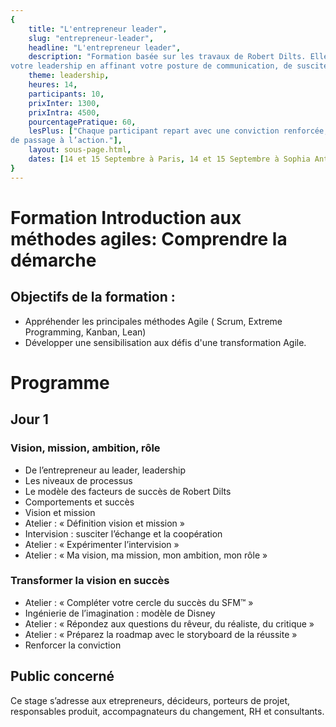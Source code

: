 ```yaml
---
{
	title: "L'entrepreneur leader", 
	slug: "entrepreneur-leader", 
	headline: "L'entrepreneur leader",
	description: "Formation basée sur les travaux de Robert Dilts. Elle permettra de préciser votre vision et mission, de développer
votre leadership en affinant votre posture de communication, de susciter l’adhésion des équipes et partenaires à votre projet et de transformer votre vision en plan d’actions.", 
	theme: leadership,
	heures: 14,
	participants: 10,
	prixInter: 1300,
	prixIntra: 4500,
	pourcentagePratique: 60,
	lesPlus: ["Chaque participant repart avec une conviction renforcée, une expression de sa vision,mission, ambition et une stratégie
de passage à l’action."],
	layout: sous-page.html, 
	dates: [14 et 15 Septembre à Paris, 14 et 15 Septembre à Sophia Antipolis]
}
---
```


# Formation Introduction aux méthodes agiles: Comprendre la démarche

## Objectifs de la formation : ##

* Appréhender les principales méthodes Agile ( Scrum, Extreme Programming, Kanban, Lean)
* Développer une sensibilisation aux défis d'une transformation Agile.

# Programme #

## Jour 1 ##

### Vision, mission, ambition, rôle ###
* De l’entrepreneur au leader, leadership
* Les niveaux de processus
* Le modèle des facteurs de succès de Robert Dilts
* Comportements et succès
* Vision et mission
* Atelier : « Définition vision et mission »
* Intervision : susciter l’échange et la coopération
* Atelier : « Expérimenter l’intervision »
* Atelier : « Ma vision, ma mission, mon ambition, mon rôle »


### Transformer la vision en succès ###
* Atelier : « Compléter votre cercle du succès du SFM™ »
* Ingénierie de l’imagination : modèle de Disney
* Atelier : « Répondez aux questions du rêveur, du réaliste, du critique »
* Atelier : « Préparez la roadmap avec le storyboard de la réussite »
* Renforcer la conviction


## Public concerné ##
Ce stage s’adresse aux etrepreneurs, décideurs, porteurs de projet, responsables produit, accompagnateurs du changement, RH et consultants.
